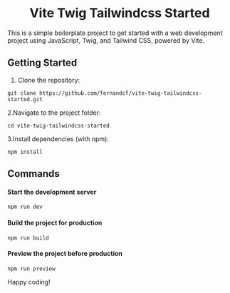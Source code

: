 <h1 align="center">Vite Twig Tailwindcss Started </h1>

This is a simple boilerplate project to get started with a web development project using JavaScript, Twig, and Tailwind CSS, powered by Vite.

## Getting Started ##

1. Clone the repository:
```
git clone https://github.com/fernandcf/vite-twig-tailwindcss-started.git
```

2.Navigate to the project folder:
```
cd vite-twig-tailwindcss-started
```

3.Install dependencies (with npm):
```
npm install
```


## Commands ##

#### Start the development server
```
npm run dev
```

#### Build the project for production
```
npm run build
```

#### Preview the project before production
```
npm run preview
```

Happy coding!
